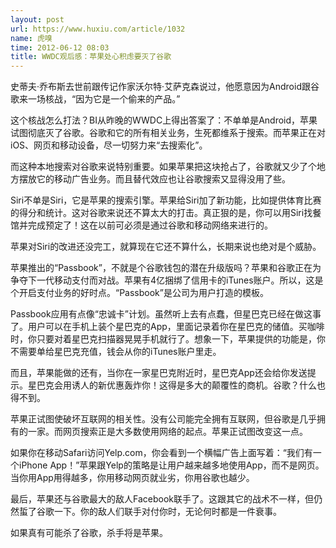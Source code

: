```yaml
---
layout: post
url: https://www.huxiu.com/article/1032
name: 虎嗅
time: 2012-06-12 08:03
title: WWDC观后感：苹果处心积虑要灭了谷歌
---
```

史蒂夫·乔布斯去世前跟传记作家沃尔特·艾萨克森说过，他愿意因为Android跟谷歌来一场核战，“因为它是一个偷来的产品。”

这个核战怎么打法？BI从昨晚的WWDC上得出答案了：不单单是Android，苹果试图彻底灭了谷歌。谷歌和它的所有相关业务，生死都维系于搜索。而苹果正在对iOS、网页和移动设备，尽一切努力来“去搜索化”。

而这种本地搜索对谷歌来说特别重要。如果苹果把这块抢占了，谷歌就又少了个地方摆放它的移动广告业务。而且替代效应也让谷歌搜索又显得没用了些。

Siri不单是Siri，它是苹果的搜索引擎。苹果给Siri加了新功能，比如提供体育比赛的得分和统计。这对谷歌来说还不算太大的打击。真正狠的是，你可以用Siri找餐馆并完成预定了！这在以前可必须是通过谷歌和移动网络来进行的。

苹果对Siri的改进还没完工，就算现在它还不算什么，长期来说也绝对是个威胁。

苹果推出的“Passbook”，不就是个谷歌钱包的潜在升级版吗？苹果和谷歌正在为争夺下一代移动支付而对战。苹果有4亿捆绑了信用卡的iTunes账户。所以，这是个开启支付业务的好时点。“Passbook”是公司为用户打造的模板。

Passbook应用有点像“忠诚卡”计划。虽然听上去有点蠢，但星巴克已经在做这事了。用户可以在手机上装个星巴克的App，里面记录着你在星巴克的储值。买咖啡时，你只要对着星巴克扫描器晃晃手机就行了。想象一下，苹果提供的功能是，你不需要单给星巴克充值，钱会从你的iTunes账户里走。

而且，苹果能做的还有，当你在一家星巴克附近时，星巴克App还会给你发送提示。星巴克会用诱人的新优惠轰炸你！这得是多大的颠覆性的商机。谷歌？什么也得不到。

苹果正试图使破坏互联网的相关性。没有公司能完全拥有互联网，但谷歌是几乎拥有的一家。而网页搜索正是大多数使用网络的起点。苹果正试图改变这一点。

如果你在移动Safari访问Yelp.com，你会看到一个横幅广告上面写着：“我们有一个iPhone App！”苹果跟Yelp的策略是让用户越来越多地使用App，而不是网页。当你用App用得越多，你用移动网页就业劣，你用谷歌也越少。

最后，苹果还与谷歌最大的敌人Facebook联手了。这跟其它的战术不一样，但仍然蜇了谷歌一下。你的敌人们联手对付你时，无论何时都是一件衰事。

如果真有可能杀了谷歌，杀手将是苹果。

